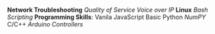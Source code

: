  

**Network Troubleshooting**
  _Quality of Service_
  _Voice over IP_
**Linux** 
  _Bash Scripting_
**Programming Skills**: 
 Vanila JavaScript
 Basic Python 
    _NumPY_
 C/C++
  _Arduino Controllers_
